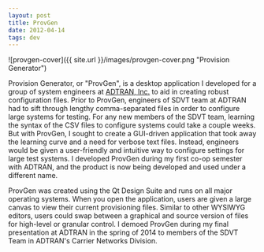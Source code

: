 ```yaml
---
layout: post
title: ProvGen
date: 2012-04-14 
tags: dev
---
```


![provgen-cover]({{ site.url }}/images/provgen-cover.png "Provision Generator")

Provision Generator, or "ProvGen", is a desktop application I developed for a group of system engineers at [ADTRAN, Inc.](http://www.adtran.com/) to aid in creating robust configuration files. Prior to ProvGen, engineers of SDVT team at ADTRAN had to sift through lengthy comma-separated files in order to configure large systems for testing. For any new members of the SDVT team, learning the syntax of the CSV files to configure systems could take a couple weeks. But with ProvGen, I sought to create a GUI-driven application that took away the learning curve and a need for verbose text files. Instead, engineers would be given a user-friendly and intuitive way to configure settings for large test systems. I developed ProvGen during my first co-op semester with ADTRAN, and the product is now being developed and used under a different name.

ProvGen was created using the Qt Design Suite and runs on all major operating systems. When you open the application, users are given a large canvas to view their current provisioning files. Similar to other WYSIWYG editors, users could swap between a graphical and source version of files for high-level or granular control. I demoed ProvGen during my final presentation at ADTRAN in the spring of 2014 to members of the SDVT Team in ADTRAN's Carrier Networks Division.
